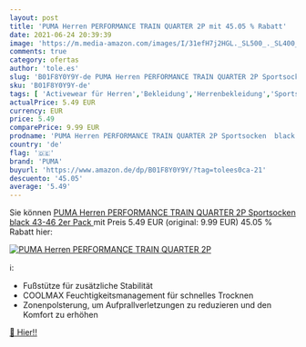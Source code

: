 ```yaml
---
layout: post
title: 'PUMA Herren PERFORMANCE TRAIN QUARTER 2P mit 45.05 % Rabatt'
date: 2021-06-24 20:39:39
image: 'https://m.media-amazon.com/images/I/31efH7j2HGL._SL500_._SL400_.jpg'
comments: true
category: ofertas
author: 'tole.es'
slug: 'B01F8Y0Y9Y-de PUMA Herren PERFORMANCE TRAIN QUARTER 2P Sportsocken black...'
sku: 'B01F8Y0Y9Y-de'
tags: [ 'Activewear für Herren','Bekleidung','Herrenbekleidung','Sportsocken für Herren','puma', ]
actualPrice: 5.49 EUR
currency: EUR
price: 5.49
comparePrice: 9.99 EUR
prodname: 'PUMA Herren PERFORMANCE TRAIN QUARTER 2P Sportsocken  black  43-46  2er Pack '
country: 'de'
flag: '🇩🇪'
brand: 'PUMA'
buyurl: 'https://www.amazon.de/dp/B01F8Y0Y9Y/?tag=tolees0ca-21'
descuento: '45.05'
average: '5.49'
---
```


Sie können [PUMA Herren PERFORMANCE TRAIN QUARTER 2P Sportsocken  black  43-46  2er Pack ](https://www.amazon.de/dp/B01F8Y0Y9Y/?tag=tolees0ca-21) mit Preis 5.49 EUR (original: 9.99 EUR) 45.05 % Rabatt hier:

[![PUMA Herren PERFORMANCE TRAIN QUARTER 2P](https://m.media-amazon.com/images/I/31efH7j2HGL._SL500_._SL400_.jpg)](https://www.amazon.de/dp/B01F8Y0Y9Y/?tag=tolees0ca-21)

ℹ️:

- Fußstütze für zusätzliche Stabilität
- COOLMAX Feuchtigkeitsmanagement für schnelles Trocknen
- Zonenpolsterung, um Aufprallverletzungen zu reduzieren und den Komfort zu erhöhen

[🛒 Hier!!](https://www.amazon.de/dp/B01F8Y0Y9Y/?tag=tolees0ca-21)
